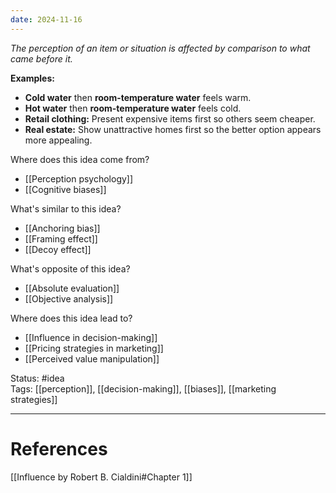```yaml
---
date: 2024-11-16
---
```

_The perception of an item or situation is affected by comparison to what came before it._

**Examples:**
- **Cold water** then **room-temperature water** feels warm.
- **Hot water** then **room-temperature water** feels cold.
- **Retail clothing:** Present expensive items first so others seem cheaper.
- **Real estate:** Show unattractive homes first so the better option appears more appealing.

Where does this idea come from?
- [[Perception psychology]]
- [[Cognitive biases]]

What's similar to this idea?  
- [[Anchoring bias]]
- [[Framing effect]]
- [[Decoy effect]]

What's opposite of this idea?  
- [[Absolute evaluation]]
- [[Objective analysis]]

Where does this idea lead to?  
- [[Influence in decision-making]]
- [[Pricing strategies in marketing]]
- [[Perceived value manipulation]]




Status: #idea  
Tags: [[perception]], [[decision-making]], [[biases]], [[marketing strategies]]

---
# References
[[Influence by Robert B. Cialdini#Chapter 1]]